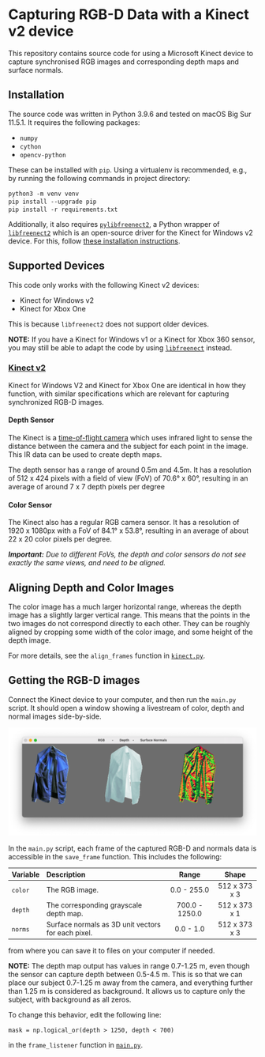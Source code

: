 # Capturing RGB-D Data with a Kinect v2 device

This repository contains source code for using a Microsoft Kinect device to capture synchronised RGB images and
corresponding depth maps and surface normals.

## Installation

The source code was written in Python 3.9.6 and tested on macOS Big Sur 11.5.1. It requires the following packages:

- `numpy`
- `cython`
- `opencv-python`

These can be installed with `pip`. Using a virtualenv is recommended, e.g., by running the following commands in project
directory:

```
python3 -m venv venv
pip install --upgrade pip
pip install -r requirements.txt
```

Additionally, it also requires [`pylibfreenect2`](https://github.com/r9y9/pylibfreenect2), a Python wrapper
of [`libfreenect2`](https://github.com/OpenKinect/libfreenect2) which is an open-source driver for the Kinect for
Windows v2 device. For this,
follow [these installation instructions](http://r9y9.github.io/pylibfreenect2/stable/installation.html).

## Supported Devices

This code only works with the following Kinect v2 devices:

- Kinect for Windows v2
- Kinect for Xbox One

This is because `libfreenect2` does not support older devices.

**NOTE:** If you have a Kinect for Windows v1 or a Kinect for Xbox 360 sensor, you may still be able to adapt the code
by using [`libfreenect`](https://github.com/OpenKinect/libfreenect) instead.

### [Kinect v2](https://docs.depthkit.tv/docs/kinect-for-windows-v2)

Kinect for Windows V2 and Kinect for Xbox One are identical in how they function, with similar specifications which are
relevant for capturing synchronized RGB-D images.

#### Depth Sensor

The Kinect is a [time-of-flight camera](https://en.wikipedia.org/wiki/Time-of-flight_camera) which uses infrared light
to sense the distance between the camera and the subject for each point in the image. This IR data can be used to create
depth maps.

The depth sensor has a range of around 0.5m and 4.5m. It has a resolution of 512 x 424 pixels with a field of view (FoV)
of 70.6° x 60°, resulting in an average of around 7 x 7 depth pixels per degree

#### Color Sensor

The Kinect also has a regular RGB camera sensor. It has a resolution of 1920 x 1080px with a FoV of 84.1° x 53.8°,
resulting in an average of about 22 x 20 color pixels per degree.

_**Important:** Due to different FoVs, the depth and color sensors do not see exactly the same views, and need to be
aligned._

## Aligning Depth and Color Images

The color image has a much larger horizontal range, whereas the depth image has a slightly larger vertical range. This
means that the points in the two images do not correspond directly to each other. They can be roughly aligned by
cropping some width of the color image, and some height of the depth image.

For more details, see the `align_frames` function in [`kinect.py`](src/kinect.py).

## Getting the RGB-D images

Connect the Kinect device to your computer, and then run the `main.py` script. It should open a window showing a
livestream of color, depth and normal images side-by-side.

![Sample output](output.png)

In the `main.py` script, each frame of the captured RGB-D and normals data is accessible in the `save_frame` function. This includes the following:

| Variable | Description                                        |     Range      |     Shape     |
| -------- | :------------------------------------------------- | :------------: | :-----------: |
| `color`  | The RGB image.                                     | 0.0 - 255.0    | 512 x 373 x 3 |
| `depth`  | The corresponding grayscale depth map.             | 700.0 - 1250.0 | 512 x 373 x 1 |
| `norms`  | Surface normals as 3D unit vectors for each pixel. | 0.0 - 1.0      | 512 x 373 x 3 |

from where you can save it to files on your computer if needed.

**NOTE:** The depth map output has values in range 0.7-1.25 m, even though the sensor can capture depth between 0.5-4.5 m. This is so that we can place our subject 0.7-1.25 m away from the camera, and everything further than 1.25 m is considered as background. It allows us to capture only the subject, with background as all zeros.

To change this behavior, edit the following line:
```
mask = np.logical_or(depth > 1250, depth < 700)
```
in the `frame_listener` function in [`main.py`](src/main.py).
